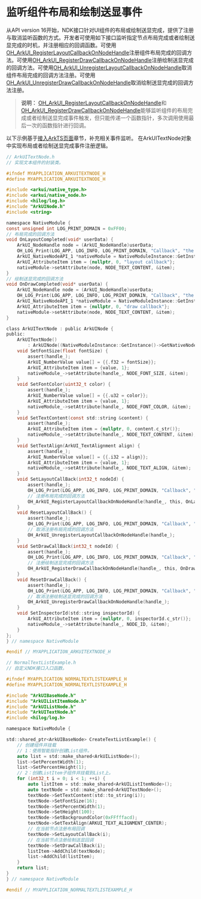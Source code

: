 # 监听组件布局和绘制送显事件
<!--Kit: ArkUI-->
<!--Subsystem: ArkUI-->
<!--Owner: @pengzhiwen3-->
<!--Designer: @lmleon-->
<!--Tester: @fredyuan0912-->
<!--Adviser: @HelloCrease-->

从API version 16开始，NDK接口针对UI组件的布局或绘制送显完成，提供了注册与取消监听函数的方式。开发者可使用如下接口监听指定节点布局完成或者绘制送显完成的时机，并注册相应的回调函数。可使用[OH_ArkUI_RegisterLayoutCallbackOnNodeHandle](../reference/apis-arkui/capi-native-node-h.md#oh_arkui_registerlayoutcallbackonnodehandle)注册组件布局完成的回调方法。可使用[OH_ArkUI_RegisterDrawCallbackOnNodeHandle](../reference/apis-arkui/capi-native-node-h.md#oh_arkui_registerdrawcallbackonnodehandle)注册绘制送显完成的回调方法。可使用[OH_ArkUI_UnregisterLayoutCallbackOnNodeHandle](../reference/apis-arkui/capi-native-node-h.md#oh_arkui_unregisterlayoutcallbackonnodehandle)取消组件布局完成的回调方法注册。可使用[OH_ArkUI_UnregisterDrawCallbackOnNodeHandle](../reference/apis-arkui/capi-native-node-h.md#oh_arkui_unregisterdrawcallbackonnodehandle)取消绘制送显完成的回调方法注册。


> **说明：**
> [OH_ArkUI_RegisterLayoutCallbackOnNodeHandle](../reference/apis-arkui/capi-native-node-h.md#oh_arkui_registerlayoutcallbackonnodehandle)和[OH_ArkUI_RegisterDrawCallbackOnNodeHandle](../reference/apis-arkui/capi-native-node-h.md#oh_arkui_registerdrawcallbackonnodehandle)能够监听组件的布局完成或者绘制送显完成事件触发，但只能传递一个函数指针，多次调用使用最后一次的函数指针进行回调。


以下示例基于[接入ArkTS页面](ndk-access-the-arkts-page.md)章节，补充相关事件监听。
在ArkUITextNode对象中实现布局或者绘制送显完成事件注册逻辑。
```c
// ArkUITextNode.h
// 实现文本组件的封装类。

#ifndef MYAPPLICATION_ARKUITEXTNODE_H
#define MYAPPLICATION_ARKUITEXTNODE_H

#include <arkui/native_type.h>
#include <arkui/native_node.h>
#include <hilog/log.h>
#include "ArkUINode.h"
#include <string>

namespace NativeModule {
const unsigned int LOG_PRINT_DOMAIN = 0xFF00;
// 布局完成的回调方法
void OnLayoutCompleted(void* userData) {
    ArkUI_NodeHandle node = (ArkUI_NodeHandle)userData;
    OH_LOG_Print(LOG_APP, LOG_INFO, LOG_PRINT_DOMAIN, "Callback", "the text_node is layout completed");
    ArkUI_NativeNodeAPI_1 *nativeModule = NativeModuleInstance::GetInstance()->GetNativeNodeAPI();
    ArkUI_AttributeItem item = {nullptr, 0, "layout callback"};
    nativeModule->setAttribute(node, NODE_TEXT_CONTENT, &item);
}
// 绘制送显完成的回调方法
void OnDrawCompleted(void* userData) {
    ArkUI_NodeHandle node = (ArkUI_NodeHandle)userData;
    OH_LOG_Print(LOG_APP, LOG_INFO, LOG_PRINT_DOMAIN, "Callback", "the text_node is draw completed");
    ArkUI_NativeNodeAPI_1 *nativeModule = NativeModuleInstance::GetInstance()->GetNativeNodeAPI();
    ArkUI_AttributeItem item = {nullptr, 0, "draw callback"};
    nativeModule->setAttribute(node, NODE_TEXT_CONTENT, &item);
}

class ArkUITextNode : public ArkUINode {
public:
    ArkUITextNode()
        : ArkUINode((NativeModuleInstance::GetInstance()->GetNativeNodeAPI())->createNode(ARKUI_NODE_TEXT)) {}
    void SetFontSize(float fontSize) {
        assert(handle_);
        ArkUI_NumberValue value[] = {{.f32 = fontSize}};
        ArkUI_AttributeItem item = {value, 1};
        nativeModule_->setAttribute(handle_, NODE_FONT_SIZE, &item);
    }
    void SetFontColor(uint32_t color) {
        assert(handle_);
        ArkUI_NumberValue value[] = {{.u32 = color}};
        ArkUI_AttributeItem item = {value, 1};
        nativeModule_->setAttribute(handle_, NODE_FONT_COLOR, &item);
    }
    void SetTextContent(const std::string &content) {
        assert(handle_);
        ArkUI_AttributeItem item = {nullptr, 0, content.c_str()};
        nativeModule_->setAttribute(handle_, NODE_TEXT_CONTENT, &item);
    }
    void SetTextAlign(ArkUI_TextAlignment align) {
        assert(handle_);
        ArkUI_NumberValue value[] = {{.i32 = align}};
        ArkUI_AttributeItem item = {value, 1};
        nativeModule_->setAttribute(handle_, NODE_TEXT_ALIGN, &item);
    }
    void SetLayoutCallBack(int32_t nodeId) {
        assert(handle_);
        OH_LOG_Print(LOG_APP, LOG_INFO, LOG_PRINT_DOMAIN, "Callback", "set layout callback");
        // 注册布局完成的回调方法
        OH_ArkUI_RegisterLayoutCallbackOnNodeHandle(handle_, this, OnLayoutCompleted);
    }
    void ResetLayoutCallBack() {
        assert(handle_);
        OH_LOG_Print(LOG_APP, LOG_INFO, LOG_PRINT_DOMAIN, "Callback", "reset layout callback");
        // 取消注册布局完成的回调方法
        OH_ArkUI_UnregisterLayoutCallbackOnNodeHandle(handle_);
    }
    void SetDrawCallBack(int32_t nodeId) {
        assert(handle_);
        OH_LOG_Print(LOG_APP, LOG_INFO, LOG_PRINT_DOMAIN, "Callback", "set draw callback");
        // 注册绘制送显完成的回调方法
        OH_ArkUI_RegisterDrawCallbackOnNodeHandle(handle_, this, OnDrawCompleted);
    }
    void ResetDrawCallBack() {
        assert(handle_);
        OH_LOG_Print(LOG_APP, LOG_INFO, LOG_PRINT_DOMAIN, "Callback", "reset draw callback");
        // 取消注册绘制送显完成的回调方法
        OH_ArkUI_UnregisterDrawCallbackOnNodeHandle(handle_);
    }
    void SetInspectorId(std::string inspectorId) {
        ArkUI_AttributeItem item = {nullptr, 0, inspectorId.c_str()};
        nativeModule_->setAttribute(handle_, NODE_ID, &item);
    }
};
} // namespace NativeModule

#endif // MYAPPLICATION_ARKUITEXTNODE_H
```

```c
// NormalTextListExample.h
// 自定义NDK接口入口函数。

#ifndef MYAPPLICATION_NORMALTEXTLISTEXAMPLE_H
#define MYAPPLICATION_NORMALTEXTLISTEXAMPLE_H

#include "ArkUIBaseNode.h"
#include "ArkUIListItemNode.h"
#include "ArkUIListNode.h"
#include "ArkUITextNode.h"
#include <hilog/log.h>

namespace NativeModule {

std::shared_ptr<ArkUIBaseNode> CreateTextListExample() {
    // 创建组件并挂载
    // 1：使用智能指针创建List组件。
    auto list = std::make_shared<ArkUIListNode>();
    list->SetPercentWidth(1);
    list->SetPercentHeight(1);
    // 2：创建ListItem子组件并挂载到List上。
    for (int32_t i = 0; i < 1; ++i) {
        auto listItem = std::make_shared<ArkUIListItemNode>();
        auto textNode = std::make_shared<ArkUITextNode>();
        textNode->SetTextContent(std::to_string(i));
        textNode->SetFontSize(16);
        textNode->SetPercentWidth(1);
        textNode->SetHeight(100);
        textNode->SetBackgroundColor(0xFFfffacd);
        textNode->SetTextAlign(ARKUI_TEXT_ALIGNMENT_CENTER);
        // 在当前节点注册布局回调
        textNode->SetLayoutCallBack(i);
        // 在当前节点注册绘制送显回调
        textNode->SetDrawCallBack(i);
        listItem->AddChild(textNode);
        list->AddChild(listItem);
    }
    return list;
}
} // namespace NativeModule

#endif // MYAPPLICATION_NORMALTEXTLISTEXAMPLE_H
```